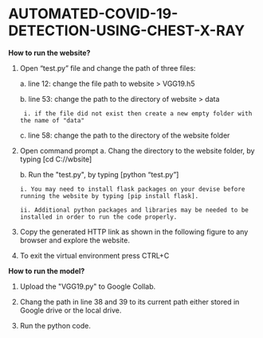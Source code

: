 # AUTOMATED-COVID-19-DETECTION-USING-CHEST-X-RAY

**How to run the website?**
1. Open “test.py” file and change the path of three files:
  
      a. line 12: change the file path to website > VGG19.h5
  
      b. line 53: change the path to the directory of website > data 
      
        i. if the file did not exist then create a new empty folder with the name of "data"
  
      c. line 58: change the path to the directory of the website folder
    
2. Open command prompt
      a. Chang the directory to the website folder, by typing [cd C:/<path>/wbsite]
  
      b. Run the "test.py", by typing [python “test.py”]
     
       i. You may need to install flask packages on your devise before running the website by typing [pip install flask].
     
       ii. Additional python packages and libraries may be needed to be installed in order to run the code properly.

3. Copy the generated HTTP link as shown in the following figure to any browser and explore the website.

4. To exit the virtual environment press CTRL+C

**How to run the model?**
1. Upload the "VGG19.py" to Google Collab.

2. Chang the path in line 38 and 39 to its current path either stored in Google drive or the local drive.

3. Run the python code.
